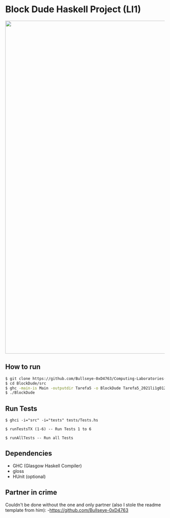 # Block Dude Haskell Project (LI1)
<img align = "center" width = 1050px src = "https://raw.githubusercontent.com/DigoqueDigo/BlockDude/main/src/Resources1/Captura%20de%20ecr%C3%A3%20de%202022-03-05%2000-14-15.png"/>



## How to run

```bash
$ git clone https://github.com/Bullseye-0xD4763/Computing-Laboratories-I
$ cd BlockDude/src
$ ghc -main-is Main -outputdir Tarefa5 -o BlockDude Tarefa5_2021li1g012
$ ./BlockDude
```

## Run Tests


```Tests:
$ ghci -i="src" -i="tests" tests/Tests.hs

$ runTestsTX (1-6) -- Run Tests 1 to 6

$ runAllTests -- Run all Tests
```

## Dependencies

- GHC (Glasgow Haskell Compiler)
- gloss
- HUnit (optional)

## Partner in crime

Couldn't be done without the one and only partner (also I stole the readme template from him):
-https://github.com/Bullseye-0xD4763
